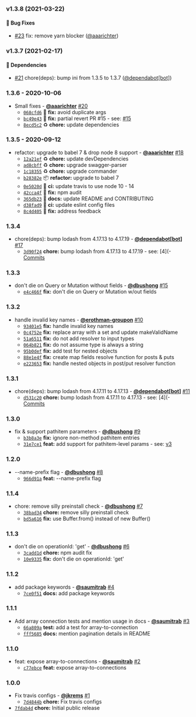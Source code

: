 ### v1.3.8 (2021-03-22)

#### 🐛 Bug Fixes

* [#23](https://github.com/groupon/swagql/pull/23) fix: remove yarn blocker ([@aaarichter](https://github.com/aaarichter)) 


### v1.3.7 (2021-02-17)

#### 🔼 Dependencies

* [#21](https://github.com/groupon/swagql/pull/21) chore(deps): bump ini from 1.3.5 to 1.3.7 ([@dependabot[bot]](https://github.com/apps/dependabot)) 


### 1.3.6 - 2020-10-06

* Small fixes - **[@aaarichter](https://github.com/aaarichter)** [#20](https://github.com/groupon/swagql/pull/20)
  - [`068cfd6`](https://github.com/groupon/swagql/commit/068cfd6f85f9b854a529e684fc70926d8b6b415f) 🐛 **fix:** avoid duplicate args
  - [`bc49e43`](https://github.com/groupon/swagql/commit/bc49e433a282c5ceae272d5dd6ece5f7e611847f) 🐛 **fix:** partial revert PR #15 - see: [#15](https://github.com/groupon/swagql/issues/15)
  - [`8ecd5c2`](https://github.com/groupon/swagql/commit/8ecd5c21a1617af049543563e3e4678a2e9728a2) ♻️ **chore:** update dependencies


### 1.3.5 - 2020-09-12

* refactor: upgrade to babel 7 & drop node 8 support - **[@aaarichter](https://github.com/aaarichter)** [#18](https://github.com/groupon/swagql/pull/18)
  - [`12a21ef`](https://github.com/groupon/swagql/commit/12a21ef7924c863404c340382601eaf1bbca6094) ♻️ **chore:** update devDependencies
  - [`ad8cbff`](https://github.com/groupon/swagql/commit/ad8cbff959d09b42de8c05dfeb250c669970ff47) ♻️ **chore:** upgrade swagger-parser
  - [`1c18355`](https://github.com/groupon/swagql/commit/1c183551680e7cf80d5c09fa4e9ea2fc50d5376c) ♻️ **chore:** upgrade commander
  - [`b28382e`](https://github.com/groupon/swagql/commit/b28382e154ad57e9d6bca762b4136fe5e3531c4e) 📦️ **refactor:** upgrade to babel 7
  - [`0e5020d`](https://github.com/groupon/swagql/commit/0e5020d94c2a486be66eeb99a8796ae59ed5ea23) 💚 **ci:** update travis to use node 10 - 14
  - [`42cca4f`](https://github.com/groupon/swagql/commit/42cca4f88f7317d4405bb40bd490201890d43d41) 🐛 **fix:** npm audit
  - [`365db23`](https://github.com/groupon/swagql/commit/365db230b6b79e1d3339d51c96fc41fa890c81a7) 📝 **docs:** update README and CONTRIBUTING
  - [`d38fad9`](https://github.com/groupon/swagql/commit/d38fad900f0a3f47f5c9f85e01b141277f3c960f) 💚 **ci:** update eslint config files
  - [`8c4d405`](https://github.com/groupon/swagql/commit/8c4d405d52237c292db1c5b226657e63d9724433) 🐛 **fix:** address feedback


### 1.3.4

* chore(deps): bump lodash from 4.17.13 to 4.17.19 - **[@dependabot[bot]](https://github.com/apps/dependabot)** [#17](https://github.com/groupon/swagql/pull/17)
  - [`3d90f24`](https://github.com/groupon/swagql/commit/3d90f24aa3a1177025e8346ad9b1b9a07906f8a0) **chore:** bump lodash from 4.17.13 to 4.17.19 - see: [4](- [Commits](https://github.com/lodash/lodash/compare/4)


### 1.3.3

* don't die on Query or Mutation without fields - **[@dbushong](https://github.com/dbushong)** [#15](https://github.com/groupon/swagql/pull/15)
  - [`e4c466f`](https://github.com/groupon/swagql/commit/e4c466f59cac15835fdddacdcc02bbee3857cb17) **fix:** don't die on Query or Mutation w/out fields


### 1.3.2

* handle invalid key names - **[@erothman-groupon](https://github.com/erothman-groupon)** [#10](https://github.com/groupon/swagql/pull/10)
  - [`93401e5`](https://github.com/groupon/swagql/commit/93401e53c6f70a7dc41237d77eb4cc8515ad6e78) **fix:** handle invalid key names
  - [`0c4752e`](https://github.com/groupon/swagql/commit/0c4752ef76613b9360b1f26c1b2a4810159a0e7b) **fix:** replace array with a set and update makeValidName
  - [`51a6511`](https://github.com/groupon/swagql/commit/51a6511a33b00001308c1a31f45ed6fc5b75c357) **fix:** do not add resolver to input types
  - [`064b821`](https://github.com/groupon/swagql/commit/064b8218c0b5899dc7d30b74eaf433af7b260e60) **fix:** do not assume type is always a string
  - [`95b0def`](https://github.com/groupon/swagql/commit/95b0def8b0e655a690c7b6838b99643734b55468) **fix:** add test for nested objects
  - [`88e1e4f`](https://github.com/groupon/swagql/commit/88e1e4f01ffbe2153fa4f5f319eec772ae16e90e) **fix:** create map fields resolve function for posts & puts
  - [`e223653`](https://github.com/groupon/swagql/commit/e223653a632554dec6b170acb0de8d1dbab0d6df) **fix:** handle nested objects in post/put resolver function


### 1.3.1

* chore(deps): bump lodash from 4.17.11 to 4.17.13 - **[@dependabot[bot]](https://github.com/apps/dependabot)** [#11](https://github.com/groupon/swagql/pull/11)
  - [`d531c20`](https://github.com/groupon/swagql/commit/d531c20c4bc4819cdffbe76d8ab901101b878f84) **chore:** bump lodash from 4.17.11 to 4.17.13 - see: [4](- [Commits](https://github.com/lodash/lodash/compare/4)


### 1.3.0

* fix & support pathitem parameters - **[@dbushong](https://github.com/dbushong)** [#9](https://github.com/groupon/swagql/pull/9)
  - [`b3b8a3e`](https://github.com/groupon/swagql/commit/b3b8a3ed7b1c0bed1f2359707269e174c20ed983) **fix:** ignore non-method pathitem entries
  - [`31e7ce1`](https://github.com/groupon/swagql/commit/31e7ce17ce3548591fe69ba05fa9fec51a5bbed8) **feat:** add support for pathitem-level params - see: [v3](http://spec.openapis.org/oas/v3)


### 1.2.0

* --name-prefix flag - **[@dbushong](https://github.com/dbushong)** [#8](https://github.com/groupon/swagql/pull/8)
  - [`966d91a`](https://github.com/groupon/swagql/commit/966d91a90e2b16df9f3847f7ace8c94b66c62a04) **feat:** --name-prefix flag


### 1.1.4

* chore: remove silly preinstall check - **[@dbushong](https://github.com/dbushong)** [#7](https://github.com/groupon/swagql/pull/7)
  - [`38bad34`](https://github.com/groupon/swagql/commit/38bad3474b367c2c58552418e9ee3e0aba8db7f6) **chore:** remove silly preinstall check
  - [`bd5a616`](https://github.com/groupon/swagql/commit/bd5a616f4f43162f891dfc4c858dc12f9b5ab46f) **fix:** use Buffer.from() instead of new Buffer()


### 1.1.3

* don't die on operationId: 'get' - **[@dbushong](https://github.com/dbushong)** [#6](https://github.com/groupon/swagql/pull/6)
  - [`3cadd1d`](https://github.com/groupon/swagql/commit/3cadd1d8d1a53dd0ffff804f54a2ceaa4724c30f) **chore:** npm audit fix
  - [`10e9335`](https://github.com/groupon/swagql/commit/10e9335d55adf828045aa59af2a56f267e8c2283) **fix:** don't die on operationId: 'get'


### 1.1.2

* add package keywords - **[@saumitrab](https://github.com/saumitrab)** [#4](https://github.com/groupon/swagql/pull/4)
  - [`7ce0f51`](https://github.com/groupon/swagql/commit/7ce0f5136a7cefc67593a1a8e6c2952439bbf278) **docs:** add package keywords


### 1.1.1

* Add array connection tests and mention usage in docs - **[@saumitrab](https://github.com/saumitrab)** [#3](https://github.com/groupon/swagql/pull/3)
  - [`66a809a`](https://github.com/groupon/swagql/commit/66a809aa4e369faf623414b6ffba62071f5bb8bc) **test:** add a test for array-to-connection
  - [`fff5685`](https://github.com/groupon/swagql/commit/fff5685fbb205e753e6b201d16def8fcc4d76a33) **docs:** mention pagination details in README


### 1.1.0

* feat: expose array-to-connections - **[@saumitrab](https://github.com/saumitrab)** [#2](https://github.com/groupon/swagql/pull/2)
  - [`c77ebce`](https://github.com/groupon/swagql/commit/c77ebced64cbd4dad5ab071af6d3d7b1b7239a9f) **feat:** expose array-to-connections


### 1.0.0

* Fix travis configs - **[@jkrems](https://github.com/jkrems)** [#1](https://github.com/groupon/swagql/pull/1)
  - [`7d4844b`](https://github.com/groupon/swagql/commit/7d4844b8e612f565a9cc269a0de3526a14d8590f) **chore:** Fix travis configs
* [`7fdab4d`](https://github.com/groupon/swagql/commit/7fdab4d7230088687d4415e2653de6debdd1daad) **chore:** Initial public release
